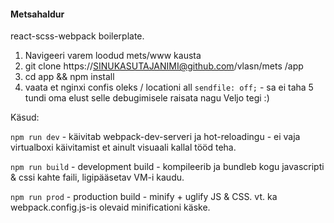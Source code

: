 #### Metsahaldur

react-scss-webpack boilerplate.

1) Navigeeri varem loodud mets/www kausta
2) git clone https://SINUKASUTAJANIMI@github.com/vlasn/mets /app
3) cd app && npm install
4) vaata et nginxi confis oleks / locationi all `sendfile: off;` - sa ei taha 5 tundi oma elust selle debugimisele raisata nagu Veljo tegi :)

Käsud:

`npm run dev` - käivitab webpack-dev-serveri ja hot-reloadingu - ei vaja virtualboxi käivitamist et ainult visuaali kallal tööd teha.

`npm run build` - development build - kompileerib ja bundleb kogu javascripti & cssi kahte faili, ligipääsetav VM-i kaudu.

`npm run prod` - production build - minify + uglify JS & CSS. vt. ka webpack.config.js-is olevaid minificationi käske.

